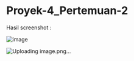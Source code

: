 # Proyek-4_Pertemuan-2

Hasil screenshot : 

![image](https://github.com/stefanusrico/Proyek-4_Pertemuan-2/assets/111185559/4fa723ad-d152-40f6-a908-b49cf44e5e95)

![Uploading image.png…]()
